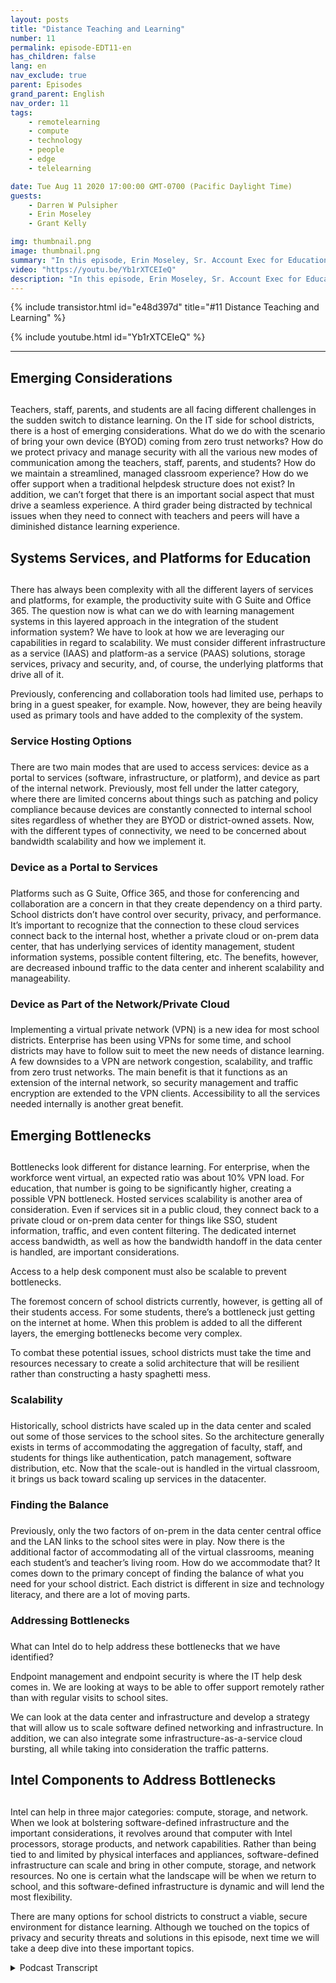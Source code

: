 ```yaml
---
layout: posts
title: "Distance Teaching and Learning"
number: 11
permalink: episode-EDT11-en
has_children: false
lang: en
nav_exclude: true
parent: Episodes
grand_parent: English
nav_order: 11
tags:
    - remotelearning
    - compute
    - technology
    - people
    - edge
    - telelearning

date: Tue Aug 11 2020 17:00:00 GMT-0700 (Pacific Daylight Time)
guests:
    - Darren W Pulsipher
    - Erin Moseley
    - Grant Kelly

img: thumbnail.png
image: thumbnail.png
summary: "In this episode, Erin Moseley, Sr. Account Exec for Education at Intel, and Grant Kelly, Solution Architect for Education at Intel, join Darren to talk about the challenges of distance learning and teaching and the overwhelming changes that school districts, teachers, parents, and students are absorbing during the Covid-19 pandemic. Find out how students and teachers are connecting with new technologies and ways of learning."
video: "https://youtu.be/Yb1rXTCEIeQ"
description: "In this episode, Erin Moseley, Sr. Account Exec for Education at Intel, and Grant Kelly, Solution Architect for Education at Intel, join Darren to talk about the challenges of distance learning and teaching and the overwhelming changes that school districts, teachers, parents, and students are absorbing during the Covid-19 pandemic. Find out how students and teachers are connecting with new technologies and ways of learning."
---
```


<div>
{% include transistor.html id="e48d397d" title="#11 Distance Teaching and Learning" %}

{% include youtube.html id="Yb1rXTCEIeQ" %}
</div>

---

## Emerging Considerations<h2>

Teachers, staff, parents, and students are all facing different challenges in the sudden switch to distance learning. On the IT side for school districts, there is a host of emerging considerations. What do we do with the scenario of bring your own device (BYOD) coming from zero trust networks? How do we protect privacy and manage security with all the various new modes of communication among the teachers, staff, parents, and students? How do we maintain a streamlined, managed classroom experience? How do we offer support when a traditional helpdesk structure does not exist? In addition, we can’t forget that there is an important social aspect that must drive a seamless experience. A third grader being distracted by technical issues when they need to connect with teachers and peers will have a diminished distance learning experience.

## Systems Services, and Platforms for Education<h2>

There has always been complexity with all the different layers of services and platforms, for example, the productivity suite with G Suite and Office 365. The question now is what can we do with learning management systems in this layered approach in the integration of the student information system? We have to look at how we are leveraging our capabilities in regard to scalability. We must consider different infrastructure as a service (IAAS) and platform-as a service (PAAS) solutions, storage services, privacy and security, and, of course, the underlying platforms that drive all of it.

Previously, conferencing and collaboration tools had limited use, perhaps to bring in a guest speaker, for example. Now, however, they are being heavily used as primary tools and have added to the complexity of the system.

### Service Hosting Options<h3>

There are two main modes that are used to access services: device as a portal to services (software, infrastructure, or platform), and device as part of the internal network. Previously, most fell under the latter category, where there are limited concerns about things such as patching and policy compliance because devices are constantly connected to internal school sites regardless of whether they are BYOD or district-owned assets. Now, with the different types of connectivity, we need to be concerned about bandwidth scalability and how we implement it.

### Device as a Portal to Services<h3>

Platforms such as G Suite, Office 365, and those for conferencing and collaboration are a concern in that they create dependency on a third party. School districts don’t have control over security, privacy, and performance. It’s important to recognize that the connection to these cloud services connect back to the internal host, whether a private cloud or on-prem data center, that has underlying services of identity management, student information systems, possible content filtering, etc. The benefits, however, are decreased inbound traffic to the data center and inherent scalability and manageability.

### Device as Part of the Network/Private Cloud<h3>

Implementing a virtual private network (VPN) is a new idea for most school districts. Enterprise has been using VPNs for some time, and school districts may have to follow suit to meet the new needs of distance learning.  A few downsides to a VPN are network congestion, scalability, and traffic from zero trust networks. The main benefit is that it functions as an extension of the internal network, so security management and traffic encryption are extended to the VPN clients. Accessibility to all the services needed internally is another great benefit.

## Emerging Bottlenecks<h2>

Bottlenecks look different for distance learning. For enterprise, when the workforce went virtual, an expected ratio was about 10% VPN load. For education, that number is going to be significantly higher, creating a possible VPN bottleneck. Hosted services scalability is another area of consideration. Even if services sit in a public cloud, they connect back to a private cloud or on-prem data center for things like SSO, student information, traffic, and even content filtering. The dedicated internet access bandwidth, as well as how the bandwidth handoff in the data center is handled, are important considerations.

Access to a help desk component must also be scalable to prevent bottlenecks.

The foremost concern of school districts currently, however, is getting all of their students access. For some students, there’s a bottleneck just getting on the internet at home. When this problem is added to all the different layers, the emerging bottlenecks become very complex.

To combat these potential issues, school districts must take the time and resources necessary to create a solid architecture that will be resilient rather than constructing a hasty spaghetti mess.

### Scalability<h3>

Historically, school districts have scaled up in the data center and scaled out some of those services to the school sites. So the architecture generally exists in terms of accommodating the aggregation of faculty, staff, and students for things like authentication, patch management, software distribution, etc. Now that the scale-out is handled in the virtual classroom, it brings us back toward scaling up services in the datacenter.

### Finding the Balance<h3>

Previously, only the two factors of on-prem in the data center central office and the LAN links to the school sites were in play. Now there is the additional factor of accommodating all of the virtual classrooms, meaning each student’s and teacher’s living room. How do we accommodate that? It comes down to the primary concept of finding the balance of what you need for your school district. Each district is different in size and technology literacy, and there are a lot of moving parts.

### Addressing Bottlenecks<h3>

What can Intel do to help address these bottlenecks that we have identified?

Endpoint management and endpoint security is where the IT help desk comes in. We are looking at ways to be able to offer support remotely rather than with regular visits to school sites.

We can look at the data center and infrastructure and develop a strategy that will allow us to scale software defined networking and infrastructure. In addition, we can also integrate some infrastructure-as-a-service cloud bursting, all while taking into consideration the traffic patterns.

## Intel Components to Address Bottlenecks<h2>

Intel can help in three major categories: compute, storage, and network. When we look at bolstering software-defined infrastructure and the important considerations, it revolves around that computer with Intel processors, storage products, and network capabilities. Rather than being tied to and limited by physical interfaces and appliances, software-defined infrastructure can scale and bring in other compute, storage, and network resources. No one is certain what the landscape will be when we return to school, and this software-defined infrastructure is dynamic and will lend the most flexibility.

There are many options for school districts to construct a viable, secure environment for distance learning. Although we touched on the topics of privacy and security threats and solutions in this episode, next time we will take a deep dive into these important topics.



<details>
<summary> Podcast Transcript </summary>

<p></p>

</details>
